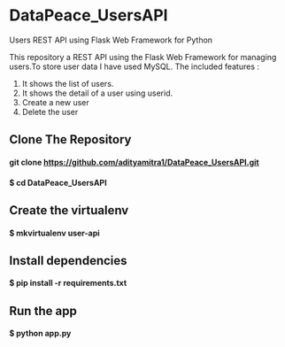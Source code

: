 # DataPeace_UsersAPI
Users REST API using Flask Web Framework for Python

This repository a REST API using the Flask Web Framework for managing users.To store user data I have used MySQL. The included features :

1. It shows the list of users.
2. It shows the detail of a user using userid.
3. Create a new user
4. Delete the user

## Clone The Repository 
#### git clone https://github.com/adityamitra1/DataPeace_UsersAPI.git
#### $ cd DataPeace_UsersAPI

## Create the virtualenv
#### $ mkvirtualenv user-api

## Install dependencies
#### $ pip install -r requirements.txt

## Run the app
#### $ python app.py
